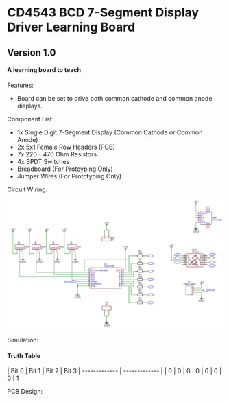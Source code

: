 # CD4543 BCD 7-Segment Display Driver Learning Board

## Version 1.0

#### A learning board to teach 

Features: 
+ Board can be set to drive both common cathode and common anode displays.

Component List:
+ 1x Single Digit 7-Segment Display (Common Cathode or Common Anode) 
+ 2x 5x1 Female Row Headers (PCB)
+ 7x 220 - 470 Ohm Resistors 
+ 4x SPDT Switches
+ Breadboard (For Protoyping Only)
+ Jumper Wires (For Prototyping Only)

Circuit Wiring:

![Schematic](https://github.com/NeonVulture/Learning_Boards/blob/main/CD4543_BCD_7-Segment_Display_Driver/Assests/Schematic.jpg "Schematic")

Simulation:

#### Truth Table

| Bit 0  | Bit 1 | Bit 2 | Bit 3
| ------------- | ------------- |
| 0  | 0  | 0 | 0
| 0  | 0  | 0 | 1

PCB Design:
